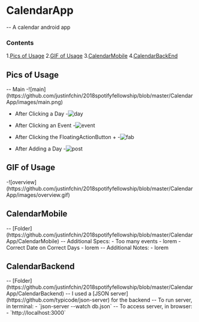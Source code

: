 # CalendarApp
-- A calendar android app 
### Contents
1.[Pics of Usage](#pics)
2.[GIF of Usage](#gif)
3.[CalendarMobile](#cm)
4.[CalendarBackEnd](#cb)

## Pics of Usage
<a name = "pics"/>
-- Main
-![main](https://github.com/justinfchin/2018spotifyfellowship/blob/master/CalendarApp/images/main.png)

- After Clicking a Day
-![day](https://github.com/justinfchin/2018spotifyfellowship/blob/master/CalendarApp/images/day.png)

- After Clicking an Event
-![event](https://github.com/justinfchin/2018spotifyfellowship/blob/master/CalendarApp/images/event.png)

- After Clicking the FloatingActionButton +
-![fab](https://github.com/justinfchin/2018spotifyfellowship/blob/master/CalendarApp/images/fab.png)

- After Adding a Day
-![post](https://github.com/justinfchin/2018spotifyfellowship/blob/master/CalendarApp/images/post.png)

## GIF of Usage
<a name = "gif" />
-![overview](https://github.com/justinfchin/2018spotifyfellowship/blob/master/CalendarApp/images/overview.gif)

## CalendarMobile
<a name = "cm" />
-- [Folder](https://github.com/justinfchin/2018spotifyfellowship/blob/master/CalendarApp/CalendarMobile)
-- Additional Specs:
    - Too many events
        - lorem
    - Correct Date on Correct Days
        - lorem
-- Additional Notes:
    - lorem

## CalendarBackend
<a name = "cb" />
-- [Folder](https://github.com/justinfchin/2018spotifyfellowship/blob/master/CalendarApp/CalendarBackend)
-- I used a [JSON server](https://github.com/typicode/json-server) for the backend
-- To run server, in terminal:
    - `json-server --watch db.json`
-- To access server, in browser:
    - `http://localhost:3000`
